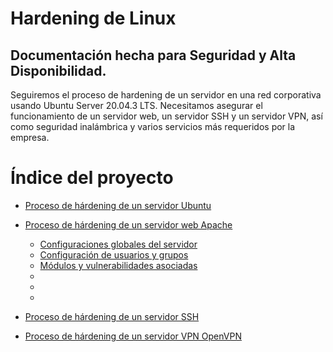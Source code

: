 # Hardening de Linux

## Documentación hecha para Seguridad y Alta Disponibilidad.
Seguiremos el proceso de hardening de un servidor en una red corporativa usando Ubuntu Server 20.04.3 LTS. Necesitamos asegurar el funcionamiento de un servidor web, un servidor SSH y un servidor VPN, así como seguridad inalámbrica y varios servicios más requeridos por la empresa.


# Índice del proyecto
+ [Proceso de hárdening de un servidor Ubuntu](Ubuntu/ubuntu.md)
+ [Proceso de hárdening de un servidor web Apache](Apache2/apache.md)
    + [Configuraciones globales del servidor](Apache2/apache.md)
    + [Configuración de usuarios y grupos](Apache2/apache.md)
    + [Módulos y vulnerabilidades asociadas](Apache2/apache.md)
    + [](Apache2/apache.md)
    + [](Apache2/apache.md)
    + [](Apache2/apache.md)

+ [Proceso de hárdening de un servidor SSH](ssh/ssh.md)
+ [Proceso de hárdening de un servidor VPN OpenVPN](OpenVPN/OpenVPN.md)
